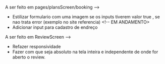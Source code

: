 
A ser feito em pages/plansScreen/booking -->

- Estilizar formulario com uma imagem se os inputs tiverem valor true , se nao trata error (exemplo no site referencia) <!-- EM ANDAMENTO>
- Adicionar input para cadastro de endreço

A ser feito em ReviewScreen -->

- Refazer responsividade
- Fazer com que seja absoluto na tela inteira e independente de onde for aberto o review. 
